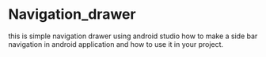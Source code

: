 # Navigation_drawer
this is simple navigation drawer  using android studio how to make a side bar navigation in android application and how to use it in your project.
